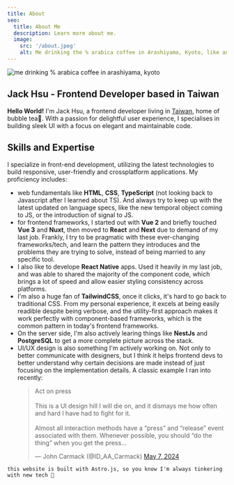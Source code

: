 ```yaml
---
title: About
seo:
  title: About Me
  description: Learn more about me.
  image:
    src: '/about.jpeg'
    alt: Me drinking the % arabica coffee in Arashiyama, Kyoto, like an influencer.
---
```


![me drinking % arabica coffee in arashiyama, kyoto](/arabica_coffee_arashiyama.jpg)

## Jack Hsu - Frontend Developer based in Taiwan

**Hello World!** I'm Jack Hsu, a frontend developer living in [Taiwan](https://en.wikipedia.org/wiki/Taiwan), home of bubble tea🧋. With a passion for delightful user experience, I specialises in building sleek UI with a focus on elegant and maintainable code.

## Skills and Expertise

I specialize in front-end development, utilizing the latest technologies to build responsive, user-friendly and crossplatform applications. My proficiency includes:

- web fundamentals like **HTML**, **CSS**, **TypeScript** (not looking back to Javascript after I learned about TS). And always try to keep up with the latest updated on language specs, like the new temporal object coming to JS, or the introduction of signal to JS.
- for frontend frameworks, I started out with **Vue 2** and briefly touched **Vue 3** and **Nuxt**, then moved to **React** and **Next** due to demand of my last job. Frankly, I try to be pragmatic with these ever-changing frameworks/tech, and learn the pattern they introduces and the problems they are trying to solve, instead of being married to any specific tool.
- I also like to develope **React Native** apps. Used it heavily in my last job, and was able to shared the majority of the component code, which brings a lot of speed and allow easier styling consistency across platforms.
- I'm also a huge fan of **TailwindCSS**, once it clicks, it's hard to go back to traditional CSS. From my personal experience, it excels at being easily readible despite being verbose, and the utility-first approach makes it work perfectly with component-based frameworks, which is the common pattern in today's frontend frameworks.
- On the server side, I'm also actively learing things like **NestJs** and **PostgreSQL** to get a more complete picture across the stack.
- UI/UX design is also something I'm actively working on. Not only to better communicate with designers, but I think it helps frontend devs to better understand why certain decisions are made instead of just focusing on the implementation details. A classic example I ran into recently:
  <blockquote class="twitter-tweet"><p lang="en" dir="ltr">Act on press<br><br>This is a UI design hill I will die on, and it dismays me how often and hard I have had to fight for it.<br><br>Almost all interaction methods have a “press” and “release” event associated with them. Whenever possible, you should “do the thing” when you get the press…</p>&mdash; John Carmack (@ID_AA_Carmack) <a href="https://twitter.com/ID_AA_Carmack/status/1787850053912064005?ref_src=twsrc%5Etfw">May 7, 2024</a></blockquote> <script async src="https://platform.twitter.com/widgets.js" charset="utf-8"></script>

```
this website is built with Astro.js, so you know I'm always tinkering with new tech 🤠
```
